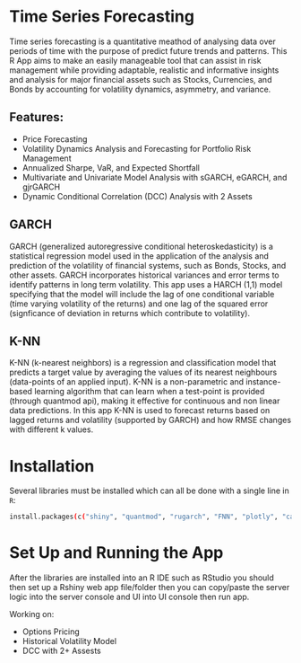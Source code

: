 # Time Series Forecasting
Time series forecasting is a quantitative meathod of analysing data over periods of time with the purpose of predict future trends and patterns.  This R App aims to make an easily manageable tool that can assist in risk management while providing adaptable, realistic and informative insights and analysis for major financial assets such as Stocks, Currencies, and Bonds by accounting for volatility dynamics, asymmetry, and variance. 



## Features:
- Price Forecasting
- Volatility Dynamics Analysis and Forecasting for Portfolio Risk Management
- Annualized Sharpe, VaR, and Expected Shortfall
- Multivariate and Univariate Model Analysis with sGARCH, eGARCH, and gjrGARCH
- Dynamic Conditional Correlation (DCC) Analysis with 2 Assets




## GARCH
GARCH (generalized autoregressive conditional heteroskedasticity) is a statistical regression model used in the application of the analysis and prediction of the volatility of financial systems, such as Bonds, Stocks, and other assets. GARCH incorporates historical variances and error terms to identify patterns in long term volatility. This app uses a HARCH (1,1) model specifying that the model will include the lag of one conditional variable (time varying volatility of the returns) and one lag of the squared error (signficance of deviation in returns which contribute to volatility).


## K-NN 
K-NN (k-nearest neighbors) is a regression and classification model that predicts a target value by averaging the values of its nearest neighbours (data-points of an applied input). K-NN is a non-parametric and instance-based learning algorithm that can learn when a test-point is provided (through quantmod api), making it effective for continuous and non linear data predictions. In this app K-NN is used to forecast returns based on lagged returns and volatility (supported by GARCH) and how RMSE changes with different k values.


# Installation
Several libraries must be installed which can all be done with a single line in `R`:

```bash
install.packages(c("shiny", "quantmod", "rugarch", "FNN", "plotly", "caret", "zoo"))
```

# Set Up and Running the App

After the libraries are installed into an R IDE such as RStudio you should then set up a Rshiny web app file/folder then you can copy/paste the server logic into the server console and UI into UI console then run app.




Working on: 
- Options Pricing
- Historical Volatility Model
- DCC with 2+ Assests
